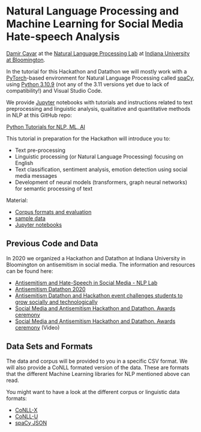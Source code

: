 # Natural Language Processing and Machine Learning for Social Media Hate-speech Analysis

[Damir Cavar](http://damir.cavar.me/) at the [Natural Language Processing Lab](https://nlp-lab.org/) at [Indiana University at Bloomington](https://www.indiana.edu/).


In the tutorial for this Hackathon and Datathon we will mostly work with a [PyTorch]-based environment for Natural Language Processing called [spaCy], using [Python 3.10.9](https://www.python.org/downloads/) (not any of the 3.11 versions yet due to lack of compatibility!) and Visual Studio Code.

We provide [Jupyter] notebooks with tutorials and instructions related to text preprocessing and linguistic analysis, qualitative and quantitative methods in NLP at this GitHub repo:

[Python Tutorials for NLP, ML, AI](https://github.com/dcavar/python-tutorial-notebooks)

This tutorial in preparation for the Hackathon will introduce you to:

- Text pre-processing
- Linguistic processing (or Natural Language Processing) focusing on English
- Text classification, sentiment analysis, emotion detection using social media messages
- Development of neural models (transformers, graph neural networks) for semantic processing of text

Material:

- [Corpus formats and evaluation](https://github.com/AnnotationPortal/DatathonandHackathon.github.io/blob/main/Corpus_Format_Selection.pdf)
- [sample data](https://github.com/AnnotationPortal/DatathonandHackathon.github.io/tree/main/Samples)
- [Jupyter notebooks](https://github.com/AnnotationPortal/DatathonandHackathon.github.io/tree/main/Code)




## Previous Code and Data

In 2020 we organized a Hackathon and Datathon at Indiana University in Bloomington on antisemitism in social media. The information and resources can be found here:

- [Antisemitism and Hate-Speech in Social Media - NLP Lab](https://nlp-lab.org/antisemitism/)
- [Antisemitism Datathon 2020](https://github.com/dcavar/AntisemitismDatathon2020)
- [Antisemitism Datathon and Hackathon event challenges students to grow socially and technologically](https://news.iu.edu/live/news/26952-antisemitism-datathon-and-hackathon-event)
- [Social Media and Antisemitism Hackathon and Datathon. Awards ceremony](https://isca.indiana.edu/news-events/Awards-Ceremony.-Datathon-and-Hackathon-Competition.html)
- [Social Media and Antisemitism Hackathon and Datathon. Awards ceremony](https://iu.mediaspace.kaltura.com/media/Social+Media+and+Antisemitism+Hackathon+and+Datathon.+Awards+ceremony+with+keynote+speakers+Lee+Feinstein+and+Elaine+Monaghan/1_tpw4w9f5/) (Video)



## Data Sets and Formats

The data and corpus will be provided to you in a specific CSV format. We will also provide a CoNLL formated version of the data. These are formats that the different Machine Learning libraries for NLP mentioned above can read.

You might want to have a look at the different corpus or linguistic data formats:

- [CoNLL-X](https://www.aclweb.org/anthology/W06-2920.pdf)
- [CoNLL-U](https://universaldependencies.org/format.html)
- [spaCy JSON](https://spacy.io/usage/training)




[PyTorch]: https://pytorch.org/ "PyTorch"
[spaCy]: https://spacy.io/  "spaCy"
[Jupyter]: https://jupyter.org/ "Jupyter Lab"
